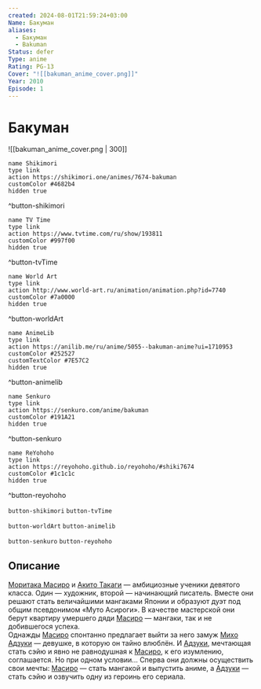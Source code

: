 ```yaml
---
created: 2024-08-01T21:59:24+03:00
Name: Бакуман
aliases:
  - Бакуман
  - Bakuman
Status: defer
Type: anime
Rating: PG-13
Cover: "![[bakuman_anime_cover.png]]"
Year: 2010
Episode: 1
---
```


# Бакуман

![[bakuman_anime_cover.png | 300]]

```button
name Shikimori
type link
action https://shikimori.one/animes/7674-bakuman
customColor #4682b4
hidden true
```
^button-shikimori

```button
name TV Time
type link
action https://www.tvtime.com/ru/show/193811
customColor #997f00
hidden true
```
^button-tvTime

```button
name World Art
type link
action http://www.world-art.ru/animation/animation.php?id=7740
customColor #7a0000
hidden true
```
^button-worldArt

```button
name AnimeLib
type link
action https://anilib.me/ru/anime/5055--bakuman-anime?ui=1710953
customColor #252527
customTextColor #7E57C2
hidden true
```
^button-animelib

```button
name Senkuro
type link
action https://senkuro.com/anime/bakuman
customColor #191A21
hidden true
```
^button-senkuro

```button
name ReYohoho
type link
action https://reyohoho.github.io/reyohoho/#shiki7674
customColor #1c1c1c
hidden true
```
^button-reyohoho

`button-shikimori` `button-tvTime`

`button-worldArt` `button-animelib`

`button-senkuro` `button-reyohoho`

## Описание

[Моритака Масиро](https://shikimori.one/characters/14545-moritaka-mashiro) и [Акито Такаги](https://shikimori.one/characters/14552-akito-takagi) — амбициозные ученики девятого класса. Один — художник, второй — начинающий писатель. Вместе они решают стать величайшими мангаками Японии и образуют дуэт под общим псевдонимом «Муто Асироги». В качестве мастерской они берут квартиру умершего дяди [Масиро](https://shikimori.one/characters/14545-moritaka-mashiro) — мангаки, так и не добившегося успеха.  
Однажды [Масиро](https://shikimori.one/characters/14545-moritaka-mashiro) спонтанно предлагает выйти за него замуж [Михо Адзуки](https://shikimori.one/characters/14546-miho-azuki) — девушке, в которую он тайно влюблён. И [Адзуки](https://shikimori.one/characters/14546-miho-azuki), мечтающая стать сэйю и явно не равнодушная к [Масиро](https://shikimori.one/characters/14545-moritaka-mashiro), к его изумлению, соглашается. Но при одном условии... Сперва они должны осуществить свои мечты: [Масиро](https://shikimori.one/characters/14545-moritaka-mashiro) — стать мангакой и выпустить аниме, а [Адзуки](https://shikimori.one/characters/14546-miho-azuki) — стать сэйю и озвучить одну из героинь его сериала.
